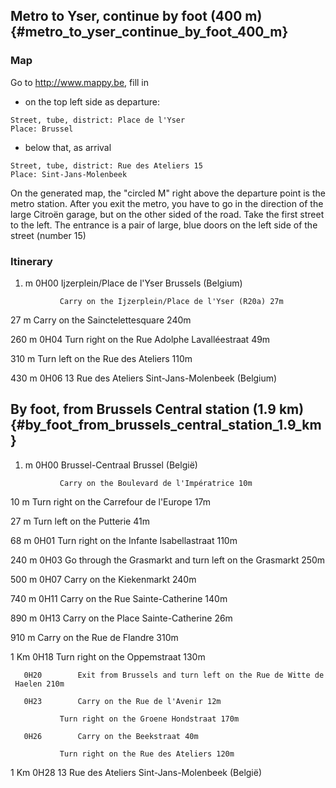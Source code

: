 ## Metro to Yser, continue by foot (400 m) {#metro_to_yser_continue_by_foot_400_m}

### Map

Go to <http://www.mappy.be>, fill in

-   on the top left side as departure:

`Street, tube, district: Place de l'Yser`\
`Place: Brussel`

-   below that, as arrival

`Street, tube, district: Rue des Ateliers 15`\
`Place: Sint-Jans-Molenbeek`

On the generated map, the \"circled M\" right above the departure point
is the metro station. After you exit the metro, you have to go in the
direction of the large Citroën garage, but on the other sided of the
road. Take the first street to the left. The entrance is a pair of
large, blue doors on the left side of the street (number 15)

### Itinerary

1.  m 0H00 Ijzerplein/Place de l\'Yser Brussels (Belgium)

`           Carry on the Ijzerplein/Place de l'Yser (R20a) 27m`

27 m Carry on the Sainctelettesquare 240m

260 m 0H04 Turn right on the Rue Adolphe Lavalléestraat 49m

310 m Turn left on the Rue des Ateliers 110m

430 m 0H06 13 Rue des Ateliers Sint-Jans-Molenbeek (Belgium)

## By foot, from Brussels Central station (1.9 km) {#by_foot_from_brussels_central_station_1.9_km}

1.  m 0H00 Brussel-Centraal Brussel (België)

`           Carry on the Boulevard de l'Impératrice 10m`

10 m Turn right on the Carrefour de l\'Europe 17m

27 m Turn left on the Putterie 41m

68 m 0H01 Turn right on the Infante Isabellastraat 110m

240 m 0H03 Go through the Grasmarkt and turn left on the Grasmarkt 250m

500 m 0H07 Carry on the Kiekenmarkt 240m

740 m 0H11 Carry on the Rue Sainte-Catherine 140m

890 m 0H13 Carry on the Place Sainte-Catherine 26m

910 m Carry on the Rue de Flandre 310m

1 Km 0H18 Turn right on the Oppemstraat 130m

`   0H20        Exit from Brussels and turn left on the Rue de Witte de Haelen 210m`

`   0H23        Carry on the Rue de l'Avenir 12m`

`           Turn right on the Groene Hondstraat 170m`

`   0H26        Carry on the Beekstraat 40m`

`           Turn right on the Rue des Ateliers 120m`

1 Km 0H28 13 Rue des Ateliers Sint-Jans-Molenbeek (België)
